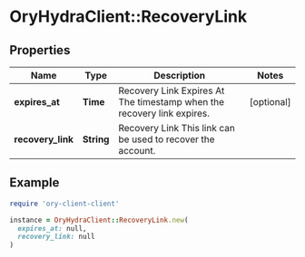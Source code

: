 # OryHydraClient::RecoveryLink

## Properties

| Name | Type | Description | Notes |
| ---- | ---- | ----------- | ----- |
| **expires_at** | **Time** | Recovery Link Expires At  The timestamp when the recovery link expires. | [optional] |
| **recovery_link** | **String** | Recovery Link  This link can be used to recover the account. |  |

## Example

```ruby
require 'ory-client-client'

instance = OryHydraClient::RecoveryLink.new(
  expires_at: null,
  recovery_link: null
)
```

